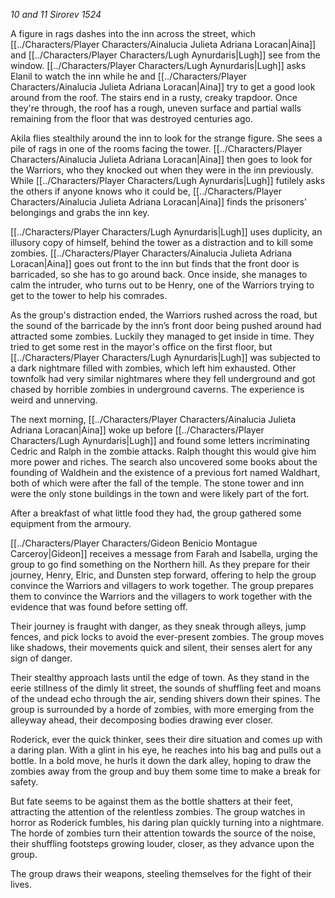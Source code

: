 *10 and 11 Sirorev 1524*

A figure in rags dashes into the inn across the street, which [[../Characters/Player Characters/Ainalucia Julieta Adriana Loracan|Aina]] and [[../Characters/Player Characters/Lugh Aynurdaris|Lugh]] see from the window. [[../Characters/Player Characters/Lugh Aynurdaris|Lugh]] asks Elanil to watch the inn while he and [[../Characters/Player Characters/Ainalucia Julieta Adriana Loracan|Aina]] try to get a good look around from the roof. The stairs end in a rusty, creaky trapdoor. Once they're through, the roof has a rough, uneven surface and partial walls remaining from the floor that was destroyed centuries ago.

Akila flies stealthily around the inn to look for the strange figure. She sees a pile of rags in one of the rooms facing the tower. [[../Characters/Player Characters/Ainalucia Julieta Adriana Loracan|Aina]] then goes to look for the Warriors, who they knocked out when they were in the inn previously. While [[../Characters/Player Characters/Lugh Aynurdaris|Lugh]] futilely asks the others if anyone knows who it could be, [[../Characters/Player Characters/Ainalucia Julieta Adriana Loracan|Aina]] finds the prisoners’ belongings and grabs the inn key.

[[../Characters/Player Characters/Lugh Aynurdaris|Lugh]] uses duplicity, an illusory copy of himself, behind the tower as a distraction and to kill some zombies. [[../Characters/Player Characters/Ainalucia Julieta Adriana Loracan|Aina]] goes out front to the inn but finds that the front door is barricaded, so she has to go around back. Once inside, she manages to calm the intruder, who turns out to be Henry, one of the Warriors trying to get to the tower to help his comrades.

As the group's distraction ended, the Warriors rushed across the road, but the sound of the barricade by the inn’s front door being pushed around had attracted some zombies. Luckily they managed to get inside in time. They tried to get some rest in the mayor's office on the first floor, but [[../Characters/Player Characters/Lugh Aynurdaris|Lugh]] was subjected to a dark nightmare filled with zombies, which left him exhausted. Other townfolk had very similar nightmares where they fell underground and got chased by horrible zombies in underground caverns. The experience is weird and unnerving.

The next morning, [[../Characters/Player Characters/Ainalucia Julieta Adriana Loracan|Aina]] woke up before [[../Characters/Player Characters/Lugh Aynurdaris|Lugh]] and found some letters incriminating Cedric and Ralph in the zombie attacks. Ralph thought this would give him more power and riches. The search also uncovered some books about the founding of Waldhein and the existence of a previous fort named Waldhart, both of which were after the fall of the temple. The stone tower and inn were the only stone buildings in the town and were likely part of the fort.

After a breakfast of what little food they had, the group gathered some equipment from the armoury.

[[../Characters/Player Characters/Gideon Benicio Montague Carceroy|Gideon]] receives a message from Farah and Isabella, urging the group to go find something on the Northern hill. As they prepare for their journey, Henry, Elric, and Dunsten step forward, offering to help the group convince the Warriors and villagers to work together. The group prepares them to convince the Warriors and the villagers to work together with the evidence that was found before setting off.

Their journey is fraught with danger, as they sneak through alleys, jump fences, and pick locks to avoid the ever-present zombies. The group moves like shadows, their movements quick and silent, their senses alert for any sign of danger.

Their stealthy approach lasts until the edge of town. As they stand in the eerie stillness of the dimly lit street, the sounds of shuffling feet and moans of the undead echo through the air, sending shivers down their spines. The group is surrounded by a horde of zombies, with more emerging from the alleyway ahead, their decomposing bodies drawing ever closer.

Roderick, ever the quick thinker, sees their dire situation and comes up with a daring plan. With a glint in his eye, he reaches into his bag and pulls out a bottle. In a bold move, he hurls it down the dark alley, hoping to draw the zombies away from the group and buy them some time to make a break for safety.

But fate seems to be against them as the bottle shatters at their feet, attracting the attention of the relentless zombies. The group watches in horror as Roderick fumbles, his daring plan quickly turning into a nightmare. The horde of zombies turn their attention towards the source of the noise, their shuffling footsteps growing louder, closer, as they advance upon the group.

The group draws their weapons, steeling themselves for the fight of their lives.